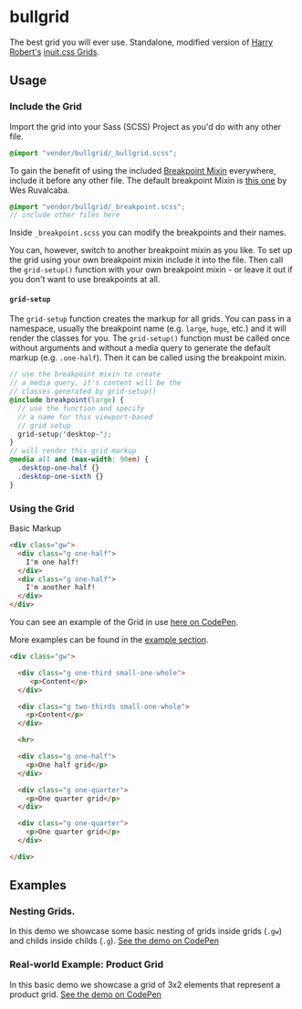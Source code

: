 # bullgrid

The best grid you will ever use. Standalone, modified version of [Harry Robert's](http://csswizardry.com/) [inuit.css
Grids](https://github.com/csswizardry/inuit.css/blob/master/objects/_grids.scss). 

## Usage

### Include the Grid

Import the grid into your Sass (SCSS) Project as you'd do with any other file.

```scss
@import "vendor/bullgrid/_bullgrid.scss";
```

To gain the benefit of using the included [Breakpoint
Mixin](https://github.com/synoa/bullgrid/blob/master/_breakpoint.scss)
everywhere, include it before any other file. The default breakpoint Mixin is
[this
one](https://bitbucket.org/wesruv/breakpoint/src/04efe65bbc8aa70241a610eda58c99b630f337dd/_breakpoint.scss?at=master)
 by Wes Ruvalcaba.

```scss
@import "vendor/bullgrid/_breakpoint.scss";
// include other files here
```

Inside `_breakpoint.scss` you can modify the breakpoints and their names.

You can, however, switch to another breakpoint mixin as you like. To set up the
grid using your own breakpoint mixin include it into the file. Then call the
`grid-setup()` function with your own breakpoint mixin - or leave it out if you
don't want to use breakpoints at all. 

#### `grid-setup`

The `grid-setup` function creates the markup for all grids. You can pass in a
namespace, usually the breakpoint name (e.g. `large`, `huge`, etc.) and it will
render the classes for you. The `grid-setup()` function must be called once
without arguments and without a media query to generate the default markup
(e.g. `.one-half`). Then it can be called using the breakpoint mixin.
```scss
// use the breakpoint mixin to create
// a media query, it's content will be the
// classes generated by grid-setup()
@include breakpoint(large) {
  // use the function and specify 
  // a name for this viewport-based
  // grid setup
  grid-setup('desktop-');
}
// will render this grid markup
@media all and (max-width: 90em) {
  .desktop-one-half {}
  .desktop-one-sixth {} 
}
```

### Using the Grid
Basic Markup
```html
<div class="gw">
  <div class="g one-half">
    I'm one half!
  </div>
  <div class="g one-half">
    I'm another half!
  </div>
</div>
```

You can see an example of the Grid in use [here on
CodePen](http://codepen.io/kevingimbel/pen/MYGRKK).

More examples can be found in the [example
section](#examples).

```html
<div class="gw">

  <div class="g one-third small-one-whole">
     <p>Content</p>
  </div>

  <div class="g two-thirds small-one-whole">
    <p>Content</p>
  </div>

  <hr>

  <div class="g one-half">
    <p>One half grid</p>
  </div>

  <div class="g one-quarter">
    <p>One quarter grid</p>
  </div>

  <div class="g one-quarter">
    <p>One quarter grid</p>
  </div>

</div>

```

## Examples

### Nesting Grids.

In this demo we showcase some basic nesting of grids inside grids (`.gw`) and
childs inside childs (`.g`).
[See the demo on CodePen](http://codepen.io/kevingimbel/pen/OPZGMd?editors=110)

### Real-world Example: Product Grid

In this basic demo we showcase a grid of 3x2 elements that represent a product
grid.
[See the demo on CodePen](http://codepen.io/kevingimbel/full/EaLJgm/)
